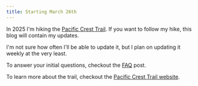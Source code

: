```yaml
---
title: Starting March 26th
---
```


In 2025 I'm hiking the <a target="_" href="https://en.wikipedia.org/wiki/Pacific_Crest_Trail">Pacific Crest Trail</a>. If you want to follow my hike, this blog will contain my updates.

I'm not sure how often I'll be able to update it, but I plan on updating it weekly at the very least.

To answer your initial questions, checkout the <a href='/faq'>FAQ</a> post.

To learn more about the trail, checkout the <a target="_" href='https://www.pcta.org/'>Pacific Crest Trail website</a>.
